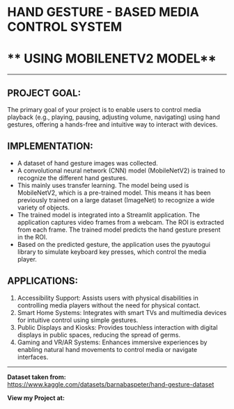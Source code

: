 # **HAND GESTURE - BASED MEDIA CONTROL SYSTEM**
# ** USING MOBILENETV2 MODEL**
---
## **PROJECT GOAL:**
The primary goal of your project is to enable users to control media playback (e.g., playing, pausing, adjusting volume, navigating) using hand gestures, offering a hands-free and intuitive way to interact with devices.
## **IMPLEMENTATION:**
* A dataset of hand gesture images was collected.
* A convolutional neural network (CNN) model (MobileNetV2) is trained to recognize the different hand gestures.
* This mainly uses transfer learning. The model being used is MobileNetV2, which is a pre-trained model. This means it has been previously trained on a large dataset (ImageNet) to recognize a wide variety of objects.
* The trained model is integrated into a Streamlit application. The application captures video frames from a webcam. The ROI is extracted from each frame. The trained model predicts the hand gesture present in the ROI.
* Based on the predicted gesture, the application uses the pyautogui library to simulate keyboard key presses, which control the media player.
## **APPLICATIONS:**
1. Accessibility Support: Assists users with physical disabilities in controlling media players without the need for physical contact.
2. Smart Home Systems: Integrates with smart TVs and multimedia devices for intuitive control using simple gestures.
3. Public Displays and Kiosks: Provides touchless interaction with digital displays in public spaces, reducing the spread of germs.
4. Gaming and VR/AR Systems: Enhances immersive experiences by enabling natural hand movements to control media or navigate interfaces.
---

**Dataset taken from:** https://www.kaggle.com/datasets/barnabaspeter/hand-gesture-dataset

**View my Project at:**  
